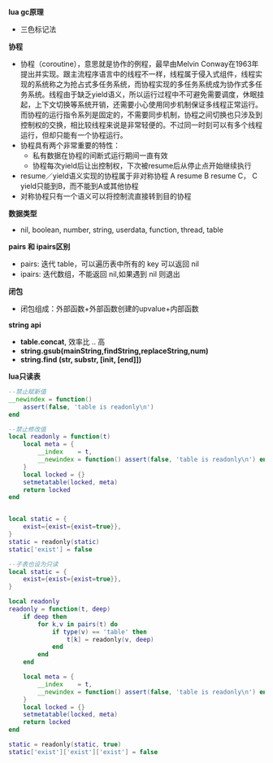 **lua gc原理**

* 三色标记法

**协程**

- 协程（coroutine），意思就是协作的例程，最早由Melvin Conway在1963年提出并实现。跟主流程序语言中的线程不一样，线程属于侵入式组件，线程实现的系统称之为抢占式多任务系统，而协程实现的多任务系统成为协作式多任务系统。线程由于缺乏yield语义，所以运行过程中不可避免需要调度，休眠挂起，上下文切换等系统开销，还需要小心使用同步机制保证多线程正常运行。而协程的运行指令系列是固定的，不需要同步机制，协程之间切换也只涉及到控制权的交换，相比较线程来说是非常轻便的。不过同一时刻可以有多个线程运行，但却只能有一个协程运行。
- 协程具有两个非常重要的特性：
  - 私有数据在协程的间断式运行期间一直有效
  - 协程每次yield后让出控制权，下次被resume后从停止点开始继续执行
- resume／yield语义实现的协程属于非对称协程 A resume B resume C， C yield只能到B，而不能到A或其他协程
- 对称协程只有一个语义可以将控制流直接转到目的协程

**数据类型**

* nil, boolean, number, string, userdata, function, thread, table

**pairs 和 ipairs区别**

* pairs: 迭代 table，可以遍历表中所有的 key 可以返回 nil
* ipairs: 迭代数组，不能返回 nil,如果遇到 nil 则退出

**闭包**

* 闭包组成：外部函数+外部函数创建的upvalue+内部函数

**string api**

*  **table.concat**, 效率比 .. 高
* **string.gsub(mainString,findString,replaceString,num)**
* **string.find (str, substr, [init, [end]])**

**lua只读表**

```lua
--禁止赋新值
__newindex = function() 
    assert(false, 'table is readonly\n') 
end

--禁止修改值
local readonly = function(t)
    local meta = {
        __index    = t,
        __newindex = function() assert(false, 'table is readonly\n') end,
    }
    local locked = {}
    setmetatable(locked, meta)
    return locked
end


local static = {
    exist={exist={exist=true}},
}
static = readonly(static)
static['exist'] = false

--子表也设为只读
local static = {
    exist={exist={exist=true}},
}

local readonly
readonly = function(t, deep)
    if deep then
        for k,v in pairs(t) do
            if type(v) == 'table' then
                t[k] = readonly(v, deep)
            end
        end
    end

    local meta = {
        __index    = t,
        __newindex = function() assert(false, 'table is readonly\n') end,
    }
    local locked = {}
    setmetatable(locked, meta)
    return locked
end

static = readonly(static, true)
static['exist']['exist']['exist'] = false
```

